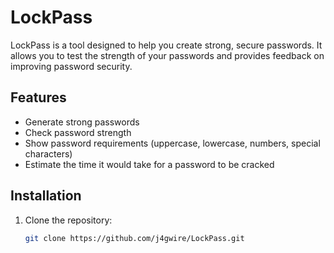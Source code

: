 # LockPass

LockPass is a tool designed to help you create strong, secure passwords. It allows you to test the strength of your passwords and provides feedback on improving password security.

## Features
- Generate strong passwords
- Check password strength
- Show password requirements (uppercase, lowercase, numbers, special characters)
- Estimate the time it would take for a password to be cracked

## Installation

1. Clone the repository:
   ```bash
   git clone https://github.com/j4gwire/LockPass.git
